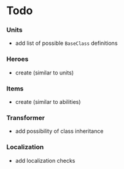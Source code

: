 # Todo

### Units

-   add list of possible `BaseClass` definitions

### Heroes

-   create (similar to units)

### Items

-   create (similar to abilities)

### Transformer

-   add possibility of class inheritance

### Localization

-   add localization checks
